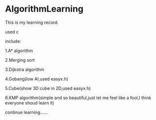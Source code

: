 # AlgorithmLearning
This is my learning record.

used c

include:

1.A* algorithm

2.Merging sort

3.Dijkstra algorithm

4.Gobang(low AI,used easyx.h)

5.Cube(show 3D cube in 2D,used easyx.h)

6.KMP algorithm(simple and so beautiful,just let me feel like a fool,I think everyone shoud learn it)

continue learning......
